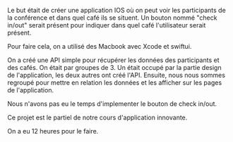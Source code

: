 Le but était de créer une application IOS où on peut voir les participants de la conférence et dans quel café ils se situent. Un bouton nommé "check in/out" serait présent pour indiquer dans quel café l'utilisateur serait présent.

Pour faire cela, on a utilisé des Macbook avec Xcode et swiftui.

On a créé une API simple pour récupérer les données des participants et des cafés. On était par groupes de 3. Un était occupé par la partie design de l'application, les deux autres ont créé l'API. Ensuite, nous nous sommes regroupé pour mettre en relation les données et les afficher sur les pages de l'application. 

Nous n'avons pas eu le temps d'implementer le bouton de check in/out.

Ce projet est le partiel de notre cours d'application innovante.

On a eu 12 heures pour le faire.
